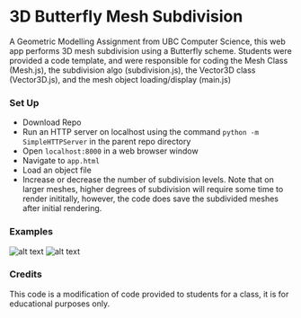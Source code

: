 
# 3D Butterfly Mesh Subdivision #

A Geometric Modelling Assignment from UBC Computer Science, this web app performs 3D mesh subdivision using a Butterfly scheme.  Students were provided a code template, and were responsible for coding the Mesh Class (Mesh.js), the subdivision algo (subdivision.js), the Vector3D class (Vector3D.js), and the mesh object loading/display (main.js)


### Set Up ###

* Download Repo
* Run an HTTP server on localhost using the command `python -m SimpleHTTPServer` in the parent repo directory
* Open `localhost:8000` in a web browser window
* Navigate to `app.html`
* Load an object file
* Increase or decrease the number of subdivision levels.  Note that on larger meshes, higher degrees of subdivision will require some time to render inititally, however, the code does save the subdivided meshes after initial rendering.

### Examples ###
![alt text](https://github.com/shell-go/3DMesh_Subdivision/blob/main/img/camel_0.png?raw=true "0 levels of subdivision")
![alt text](https://github.com/shell-go/3DMesh_Subdivision/blob/main/img/camel_3.png?raw=true "3 levels of subdivision")



### Credits ###

This code is a modification of code provided to students for a class, it is for educational purposes only.  
